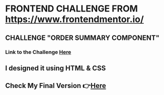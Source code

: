 # FRONTEND CHALLENGE FROM https://www.frontendmentor.io/

## CHALLENGE "ORDER SUMMARY COMPONENT"

### Link to the Challenge [ Here](https://www.frontendmentor.io/challenges/order-summary-component-QlPmajDUj/hub/order-summary-component-Byw8J8sEq)

## I designed it using HTML & CSS

## Check My Final Version 👉[Here](https://tinmon11.github.io/FrontEndMentorChallenge/index.html)